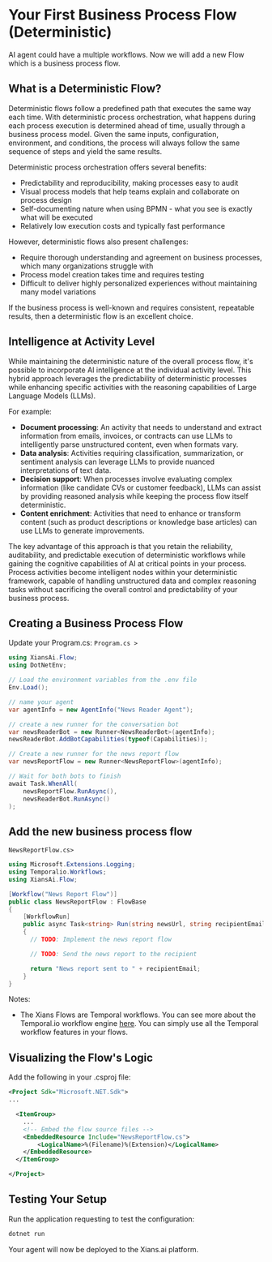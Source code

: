 # Your First Business Process Flow (Deterministic)

AI agent could have a multiple workflows. Now we will add a new Flow which is a business process flow.

## What is a Deterministic Flow?

Deterministic flows follow a predefined path that executes the same way each time. With deterministic process orchestration, what happens during each process execution is determined ahead of time, usually through a business process model. Given the same inputs, configuration, environment, and conditions, the process will always follow the same sequence of steps and yield the same results.

Deterministic process orchestration offers several benefits:

- Predictability and reproducibility, making processes easy to audit
- Visual process models that help teams explain and collaborate on process design
- Self-documenting nature when using BPMN - what you see is exactly what will be executed
- Relatively low execution costs and typically fast performance

However, deterministic flows also present challenges:

- Require thorough understanding and agreement on business processes, which many organizations struggle with
- Process model creation takes time and requires testing
- Difficult to deliver highly personalized experiences without maintaining many model variations

If the business process is well-known and requires consistent, repeatable results, then a deterministic flow is an excellent choice.

## Intelligence at Activity Level

While maintaining the deterministic nature of the overall process flow, it's possible to incorporate AI intelligence at the individual activity level. This hybrid approach leverages the predictability of deterministic processes while enhancing specific activities with the reasoning capabilities of Large Language Models (LLMs).

For example:

- **Document processing**: An activity that needs to understand and extract information from emails, invoices, or contracts can use LLMs to intelligently parse unstructured content, even when formats vary.
- **Data analysis**: Activities requiring classification, summarization, or sentiment analysis can leverage LLMs to provide nuanced interpretations of text data.
- **Decision support**: When processes involve evaluating complex information (like candidate CVs or customer feedback), LLMs can assist by providing reasoned analysis while keeping the process flow itself deterministic.
- **Content enrichment**: Activities that need to enhance or transform content (such as product descriptions or knowledge base articles) can use LLMs to generate improvements.

The key advantage of this approach is that you retain the reliability, auditability, and predictable execution of deterministic workflows while gaining the cognitive capabilities of AI at critical points in your process. Process activities become intelligent nodes within your deterministic framework, capable of handling unstructured data and complex reasoning tasks without sacrificing the overall control and predictability of your business process.

## Creating a Business Process Flow

Update your Program.cs:
`Program.cs >`

```csharp
using XiansAi.Flow;
using DotNetEnv;

// Load the environment variables from the .env file
Env.Load();

// name your agent
var agentInfo = new AgentInfo("News Reader Agent");

// create a new runner for the conversation bot
var newsReaderBot = new Runner<NewsReaderBot>(agentInfo);
newsReaderBot.AddBotCapabilities(typeof(Capabilities));

// Create a new runner for the news report flow
var newsReportFlow = new Runner<NewsReportFlow>(agentInfo);

// Wait for both bots to finish
await Task.WhenAll(
    newsReportFlow.RunAsync(),
    newsReaderBot.RunAsync()
);

```

## Add the new business process flow

`NewsReportFlow.cs>`

```csharp
using Microsoft.Extensions.Logging;
using Temporalio.Workflows;
using XiansAi.Flow;

[Workflow("News Report Flow")]
public class NewsReportFlow : FlowBase
{
    [WorkflowRun]
    public async Task<string> Run(string newsUrl, string recipientEmail)
    {
      // TODO: Implement the news report flow

      // TODO: Send the news report to the recipient

      return "News report sent to " + recipientEmail;
    }
}

```

Notes:

- The Xians Flows are Temporal workflows. You can see more about the Temporal.io workflow engine [here](https://docs.temporal.io). You can simply use all the Temporal workflow features in your flows.

## Visualizing the Flow's Logic

Add the following in your .csproj file:

```xml
<Project Sdk="Microsoft.NET.Sdk">
...

  <ItemGroup>
    ...
    <!-- Embed the flow source files -->
    <EmbeddedResource Include="NewsReportFlow.cs">
        <LogicalName>%(Filename)%(Extension)</LogicalName>
    </EmbeddedResource>
  </ItemGroup>

</Project>

```

## Testing Your Setup

Run the application requesting to test the configuration:

```bash
dotnet run
```

Your agent will now be deployed to the Xians.ai platform.
